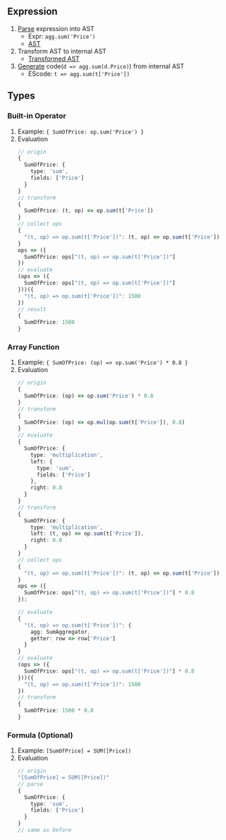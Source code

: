 ## Expression
1. [Parse]((https://github.com/acornjs/acorn)) expression into AST
    * Expr: `agg.sum('Price')`
    * [AST](https://astexplorer.net/#/gist/a672636ae0d200e6d59c0eae92f548d9/8f97e62f25de38e9ede33cacf13ef6c006878dcd)
1. Transform AST to internal AST
    * [Transformed AST](https://astexplorer.net/#/gist/a672636ae0d200e6d59c0eae92f548d9/5e465224ef521c8be8d69926fc04b7f67090fd43)
1. [Generate](https://github.com/estools/escodegen) code(`d => agg.sum(d.Price)`) from internal AST
    * EScode: `t => agg.sum(t['Price'])`

## Types
### Built-in Operator
1. Example: `{ SumOfPrice: op.sum('Price') }`
1. Evaluation
    ```ts
    // origin
    {
      SumOfPrice: {
        type: 'sum',
        fields: ['Price']
      }
    }
    // transform
    {
      SumOfPrice: (t, op) => op.sum(t['Price'])
    }
    // collect ops
    {
      "(t, op) => op.sum(t['Price'])": (t, op) => op.sum(t['Price'])
    }
    ops => ({
      SumOfPrice: ops["(t, op) => op.sum(t['Price'])"]
    })
    // evaluate
    (ops => ({
      SumOfPrice: ops["(t, op) => op.sum(t['Price'])"]
    }))({
      "(t, op) => op.sum(t['Price'])": 1500
    })
    // result
    {
      SumOfPrice: 1500
    }
    ```
### Array Function
1. Example: `{ SumOfPrice: (op) => op.sum('Price') * 0.8 }`
1. Evaluation
    ```ts
    // origin
    {
      SumOfPrice: (op) => op.sum('Price') * 0.8
    }
    // transform
    {
      SumOfPrice: (op) => op.mul(op.sum(t['Price']), 0.8)
    }
    // evaluate
    {
      SumOfPrice: {
        type: 'multiplication',
        left: {
          type: 'sum',
          fields: ['Price']
        },
        right: 0.8
      }
    }
    // transform
    {
      SumOfPrice: {
        type: 'multiplication',
        left: (t, op) => op.sum(t['Price']),
        right: 0.8
      }
    }
    // collect ops
    {
      "(t, op) => op.sum(t['Price'])": (t, op) => op.sum(t['Price'])
    }
    ops => ({
      SumOfPrice: ops["(t, op) => op.sum(t['Price'])"] * 0.8
    });
    
    // evaluate
    {
      "(t, op) => op.sum(t['Price'])": {
        agg: SumAggregator,
        getter: row => row['Price']
      }
    }
    // evaluate
    (ops => ({
      SumOfPrice: ops["(t, op) => op.sum(t['Price'])"] * 0.8
    }))({
      "(t, op) => op.sum(t['Price'])": 1500
    })
    // transform
    {
      SumOfPrice: 1500 * 0.8
    }
    ```
### Formula (Optional)
1. Example: `[SumOfPrice] = SUM([Price])`
1. Evaluation
    ```ts
    // origin
    "[SumOfPrice] = SUM([Price])"
    // parse
    {
      SumOfPrice: {
        type: 'sum',
        fields: ['Price']
      }
    }
    // same as before
    ```